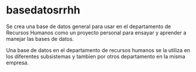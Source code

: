 # basedatosrrhh
Se crea una base de datos general para usar en el departamento de Recursos Humanos como un proyecto personal para ensayar y aprender a manejar las bases de datos.

Una base de datos en el departamento de recursos humanos se la utiliza en los diferentes subsistemas y tambien por otros departamento en la misma empresa.


